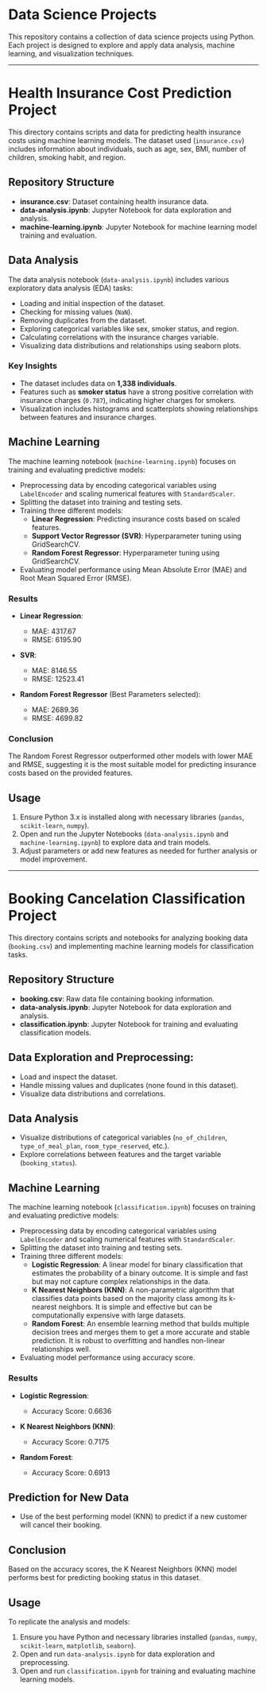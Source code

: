 # Data Science Projects
This repository contains a collection of data science projects using Python. Each project is designed to explore and apply data analysis, machine learning, and visualization techniques. 

----

# Health Insurance Cost Prediction Project

This directory contains scripts and data for predicting health insurance costs using machine learning models. The dataset used (`insurance.csv`) includes information about individuals, such as age, sex, BMI, number of children, smoking habit, and region.

## Repository Structure

- **insurance.csv**: Dataset containing health insurance data.
- **data-analysis.ipynb**: Jupyter Notebook for data exploration and analysis.
- **machine-learning.ipynb**: Jupyter Notebook for machine learning model training and evaluation.

## Data Analysis

The data analysis notebook (`data-analysis.ipynb`) includes various exploratory data analysis (EDA) tasks:

- Loading and initial inspection of the dataset.
- Checking for missing values (`NaN`).
- Removing duplicates from the dataset.
- Exploring categorical variables like sex, smoker status, and region.
- Calculating correlations with the insurance charges variable.
- Visualizing data distributions and relationships using seaborn plots.

### Key Insights

- The dataset includes data on **1,338 individuals**.
- Features such as **smoker status** have a strong positive correlation with insurance charges (`0.787`), indicating higher charges for smokers.
- Visualization includes histograms and scatterplots showing relationships between features and insurance charges.

## Machine Learning

The machine learning notebook (`machine-learning.ipynb`) focuses on training and evaluating predictive models:

- Preprocessing data by encoding categorical variables using `LabelEncoder` and scaling numerical features with `StandardScaler`.
- Splitting the dataset into training and testing sets.
- Training three different models:
  - **Linear Regression**: Predicting insurance costs based on scaled features.
  - **Support Vector Regressor (SVR)**: Hyperparameter tuning using GridSearchCV.
  - **Random Forest Regressor**: Hyperparameter tuning using GridSearchCV.
- Evaluating model performance using Mean Absolute Error (MAE) and Root Mean Squared Error (RMSE).

### Results

- **Linear Regression**:
  - MAE: 4317.67
  - RMSE: 6195.90

- **SVR**: 
  - MAE: 8146.55
  - RMSE: 12523.41

- **Random Forest Regressor** (Best Parameters selected):
  - MAE: 2689.36
  - RMSE: 4699.82

### Conclusion

The Random Forest Regressor outperformed other models with lower MAE and RMSE, suggesting it is the most suitable model for predicting insurance costs based on the provided features.

## Usage

1. Ensure Python 3.x is installed along with necessary libraries (`pandas`, `scikit-learn`, `numpy`).
2. Open and run the Jupyter Notebooks (`data-analysis.ipynb` and `machine-learning.ipynb`) to explore data and train models.
3. Adjust parameters or add new features as needed for further analysis or model improvement.

----

# Booking Cancelation Classification Project

This directory contains scripts and notebooks for analyzing booking data (`booking.csv`) and implementing machine learning models for classification tasks.

## Repository Structure

- **booking.csv**: Raw data file containing booking information.
- **data-analysis.ipynb**: Jupyter Notebook for data exploration and analysis.
- **classification.ipynb**: Jupyter Notebook for training and evaluating classification models.

## Data Exploration and Preprocessing:
   - Load and inspect the dataset.
   - Handle missing values and duplicates (none found in this dataset).
   - Visualize data distributions and correlations.

## Data Analysis
   - Visualize distributions of categorical variables (`no_of_children`, `type_of_meal_plan`, `room_type_reserved`, etc.).
   - Explore correlations between features and the target variable (`booking_status`).

## Machine Learning

The machine learning notebook (`classification.ipynb`) focuses on training and evaluating predictive models:

- Preprocessing data by encoding categorical variables using `LabelEncoder` and scaling numerical features with `StandardScaler`.
- Splitting the dataset into training and testing sets.
- Training three different models:
  - **Logistic Regression**: A linear model for binary classification that estimates the probability of a binary outcome. It is simple and fast but may not capture complex relationships in the data.
  - **K Nearest Neighbors (KNN)**: A non-parametric algorithm that classifies data points based on the majority class among its k-nearest neighbors. It is simple and effective but can be computationally expensive with large datasets.
  - **Random Forest**: An ensemble learning method that builds multiple decision trees and merges them to get a more accurate and stable prediction. It is robust to overfitting and handles non-linear relationships well.
- Evaluating model performance using accuracy score.

### Results

- **Logistic Regression**:
  - Accuracy Score: 0.6636

- **K Nearest Neighbors (KNN)**:
  - Accuracy Score: 0.7175

- **Random Forest**:
  - Accuracy Score: 0.6913

## Prediction for New Data
   - Use of the best performing model (KNN) to predict if a new customer will cancel their booking.

## Conclusion

Based on the accuracy scores, the K Nearest Neighbors (KNN) model performs best for predicting booking status in this dataset.

## Usage

To replicate the analysis and models:

1. Ensure you have Python and necessary libraries installed (`pandas`, `numpy`, `scikit-learn`, `matplotlib`, `seaborn`).
2. Open and run `data-analysis.ipynb` for data exploration and preprocessing.
3. Open and run `classification.ipynb` for training and evaluating machine learning models.
